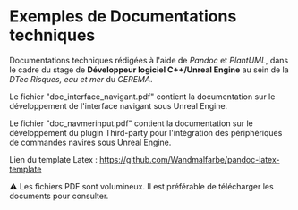 # Exemples de Documentations techniques

Documentations techniques rédigées à l'aide de *Pandoc* et *PlantUML*, dans le cadre du stage de **Développeur logiciel C++/Unreal Engine** au sein de la *DTec Risques, eau et mer* du *CEREMA*.

Le fichier "doc_interface_navigant.pdf" contient la documentation sur le développement de l'interface navigant sous Unreal Engine.

Le fichier "doc_navmerinput.pdf" contient la documentation sur le développement du plugin Third-party pour l'intégration des périphériques de commandes navires sous Unreal Engine.

Lien du template Latex : <https://github.com/Wandmalfarbe/pandoc-latex-template>

:warning: Les fichiers PDF sont volumineux.
Il est préférable de télécharger les documents pour consulter.
